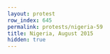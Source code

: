 ```yaml
---
layout: protest
row_index: 645
permalink: protests/nigeria-59
title: Nigeria, August 2015
hidden: true
---
```

